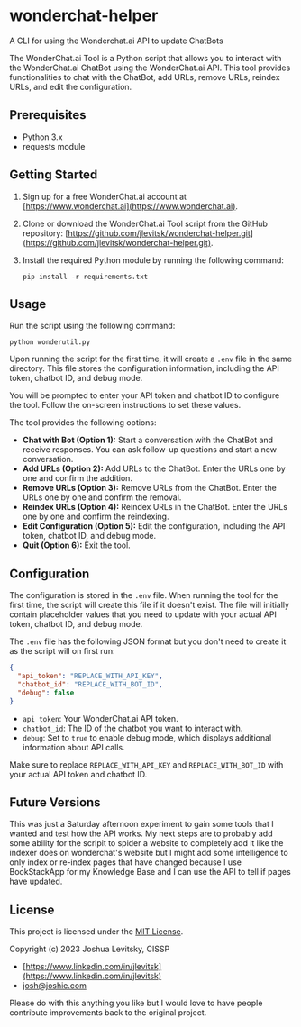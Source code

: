 # wonderchat-helper
A CLI for using the Wonderchat.ai API to update ChatBots

The WonderChat.ai Tool is a Python script that allows you to interact with the WonderChat.ai ChatBot using the WonderChat.ai API. This tool provides functionalities to chat with the ChatBot, add URLs, remove URLs, reindex URLs, and edit the configuration.

Prerequisites
-------------

- Python 3.x
- requests module

Getting Started
---------------

1. Sign up for a free WonderChat.ai account at [https://www.wonderchat.ai](https://www.wonderchat.ai).
2. Clone or download the WonderChat.ai Tool script from the GitHub repository: [https://github.com/jlevitsk/wonderchat-helper.git](https://github.com/jlevitsk/wonderchat-helper.git).
3. Install the required Python module by running the following command:

   ```shell
   pip install -r requirements.txt
   ```

Usage
-----

Run the script using the following command:

```shell
python wonderutil.py
```

Upon running the script for the first time, it will create a `.env` file in the same directory. This file stores the configuration information, including the API token, chatbot ID, and debug mode.

You will be prompted to enter your API token and chatbot ID to configure the tool. Follow the on-screen instructions to set these values.

The tool provides the following options:

- **Chat with Bot (Option 1):** Start a conversation with the ChatBot and receive responses. You can ask follow-up questions and start a new conversation.
- **Add URLs (Option 2):** Add URLs to the ChatBot. Enter the URLs one by one and confirm the addition.
- **Remove URLs (Option 3):** Remove URLs from the ChatBot. Enter the URLs one by one and confirm the removal.
- **Reindex URLs (Option 4):** Reindex URLs in the ChatBot. Enter the URLs one by one and confirm the reindexing.
- **Edit Configuration (Option 5):** Edit the configuration, including the API token, chatbot ID, and debug mode.
- **Quit (Option 6):** Exit the tool. 

Configuration
-------------

The configuration is stored in the `.env` file. When running the tool for the first time, the script will create this file if it doesn't exist. The file will initially contain placeholder values that you need to update with your actual API token, chatbot ID, and debug mode.

The `.env` file has the following JSON format but you don't need to create it as the script will on first run:

```json
{
  "api_token": "REPLACE_WITH_API_KEY",
  "chatbot_id": "REPLACE_WITH_BOT_ID",
  "debug": false
}
```

- `api_token`: Your WonderChat.ai API token.
- `chatbot_id`: The ID of the chatbot you want to interact with.
- `debug`: Set to `true` to enable debug mode, which displays additional information about API calls.

Make sure to replace `REPLACE_WITH_API_KEY` and `REPLACE_WITH_BOT_ID` with your actual API token and chatbot ID.

Future Versions
---------------
This was just a Saturday afternoon experiment to gain some tools that I wanted and test how the API works. My next steps are to probably add some ability for the scripit to spider a website to completely add it like the indexer does on wonderchat's website but I might add some intelligence to only index or re-index pages that have changed because I use BookStackApp for my Knowledge Base and I can use the API to tell if pages have updated. 

License
-------

This project is licensed under the [MIT License](LICENSE).

Copyright (c) 2023 Joshua Levitsky, CISSP
- [https://www.linkedin.com/in/jlevitsk](https://www.linkedin.com/in/jlevitsk)
- [josh@joshie.com](josh@joshie.com)

Please do with this anything you like but I would love to have people contribute improvements back to the original project. 